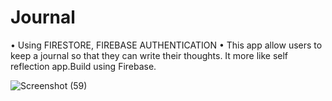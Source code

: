 # Journal
• Using FIRESTORE, FIREBASE AUTHENTICATION • This app allow users to keep a journal so that they can write their thoughts. It more like self reflection app.Build using Firebase.




![Screenshot (59)](https://user-images.githubusercontent.com/71267021/109410036-5d896f80-79bd-11eb-8f8d-f611ce618a17.png)
